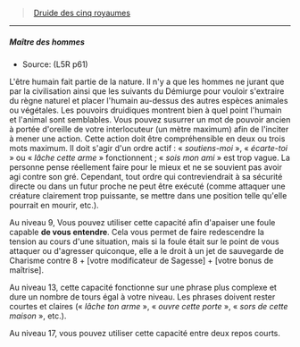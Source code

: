 ﻿---
!GenericItem
Name: Maître des hommes
Source: (L5R p61)
Id: l5r_druid_hd.md#maître-des-hommes
ParentLink: l5r_druid_hd.md#druide-des-cinq-royaumes
ParentName: Druide des cinq royaumes
NameLevel: 5
Attributes: {}
AttributesDictionary: >+
  {}

---
> [Druide des cinq royaumes](hd_l5r_druid.md)

---

##### Maître des hommes

- Source: (L5R p61)

L'être humain fait partie de la nature. Il n'y a que les hommes ne jurant que par la civilisation ainsi que les suivants du Démiurge pour vouloir s'extraire du règne naturel et placer l'humain au-dessus des autres espèces animales ou végétales. Les pouvoirs druidiques montrent bien à quel point l'humain et l'animal sont semblables. Vous pouvez susurrer un mot de pouvoir ancien à portée d'oreille de votre interlocuteur (un mètre maximum) afin de l'inciter à mener une action. Cette action doit être compréhensible en deux ou trois mots maximum. Il doit s'agir d'un ordre actif : « _soutiens-moi_ », « _écarte-toi_ » ou « _lâche cette arme_ » fonctionnent ; « _sois mon ami_ » est trop vague. La personne pense réellement faire pour le mieux et ne se souvient pas avoir agi contre son gré. Cependant, tout ordre qui contreviendrait à sa sécurité directe ou dans un futur proche ne peut être exécuté (comme attaquer une créature clairement trop puissante, se mettre dans une position telle qu'elle pourrait en mourir, etc.).

Au niveau 9, Vous pouvez utiliser cette capacité afin d'apaiser une foule capable **de vous entendre**. Cela vous permet de faire redescendre la tension au cours d'une situation, mais si la foule était sur le point de vous attaquer ou d'agresser quiconque, elle a le droit à un jet de sauvegarde de Charisme contre 8 + \[votre modificateur de Sagesse\] + \[votre bonus de maîtrise\].

Au niveau 13, cette capacité fonctionne sur une phrase plus complexe et dure un nombre de tours égal à votre niveau. Les phrases doivent rester courtes et claires (« _lâche ton arme_ », « _ouvre cette porte_ », « _sors de cette maison_ », etc.).

Au niveau 17, vous pouvez utiliser cette capacité entre deux repos courts.

